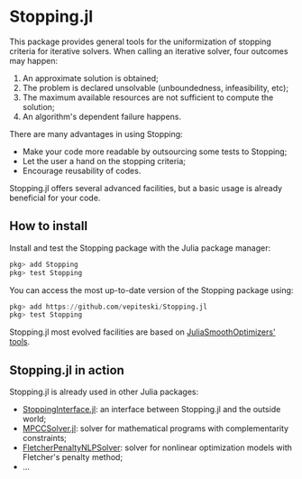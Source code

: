 # Stopping.jl

This package provides general tools for the uniformization of stopping criteria for iterative solvers.
When calling an iterative solver, four outcomes may happen:

1. An approximate solution is obtained;
2. The problem is declared unsolvable (unboundedness, infeasibility, etc);
3. The maximum available resources are not sufficient to compute the solution;
4. An algorithm's dependent failure happens.

There are many advantages in using Stopping:
- Make your code more readable by outsourcing some tests to Stopping;
- Let the user a hand on the stopping criteria;
- Encourage reusability of codes.

Stopping.jl offers several advanced facilities, but a basic usage is already beneficial for your code.

## How to install

Install and test the Stopping package with the Julia package manager:
```julia
pkg> add Stopping
pkg> test Stopping
```
You can access the most up-to-date version of the Stopping package using:
```julia
pkg> add https://github.com/vepiteski/Stopping.jl
pkg> test Stopping
```

Stopping.jl most evolved facilities are based on [JuliaSmoothOptimizers' tools](juliasmoothoptimizers.github.io/).

## Stopping.jl in action

Stopping.jl is already used in other Julia packages:
- [StoppingInterface.jl](https://github.com/tmigot/StoppingInterface.jl): an interface between Stopping.jl and the outside world;
- [MPCCSolver.jl](https://github.com/tmigot/MPCCSolver.jl): solver for mathematical programs with complementarity constraints;
- [FletcherPenaltyNLPSolver](https://github.com/tmigot/FletcherPenaltyNLPSolver): solver for nonlinear optimization models with Fletcher's penalty method;
- ...
